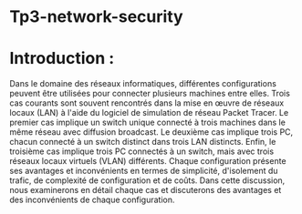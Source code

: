# Tp3-network-security

# Introduction : 

Dans le domaine des réseaux informatiques, différentes configurations peuvent être utilisées pour connecter plusieurs machines entre elles. Trois cas courants sont souvent rencontrés dans la mise en œuvre de réseaux locaux (LAN) à l'aide du logiciel de simulation de réseau Packet Tracer. Le premier cas implique un switch unique connecté à trois machines dans le même réseau avec diffusion broadcast. Le deuxième cas implique trois PC, chacun connecté à un switch distinct dans trois LAN distincts. Enfin, le troisième cas implique trois PC connectés à un switch, mais avec trois réseaux locaux virtuels (VLAN) différents. Chaque configuration présente ses avantages et inconvénients en termes de simplicité, d'isolement du trafic, de complexité de configuration et de coûts. Dans cette discussion, nous examinerons en détail chaque cas et discuterons des avantages et des inconvénients de chaque configuration.

